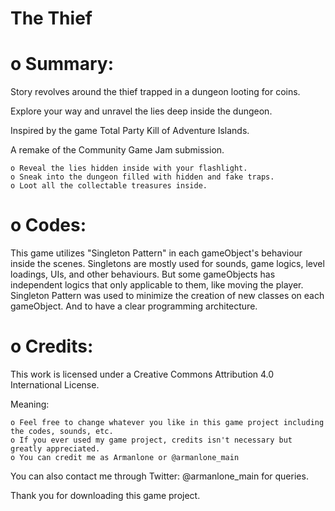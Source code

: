# The Thief

# o Summary:
 Story revolves around the thief trapped in a dungeon looting for coins.

Explore your way and unravel the lies deep inside the dungeon.

Inspired by the game Total Party Kill of Adventure Islands.

A remake of the Community Game Jam submission.

    o Reveal the lies hidden inside with your flashlight.
    o Sneak into the dungeon filled with hidden and fake traps.
    o Loot all the collectable treasures inside.
    
# o Codes:
 This game utilizes "Singleton Pattern" in each gameObject's behaviour inside the scenes. Singletons are mostly used for sounds, game logics, level loadings, UIs, and other behaviours. But some gameObjects has independent logics that only applicable to them, like moving the player. Singleton Pattern was used to minimize the creation of new classes on each gameObject. And to have a clear programming architecture.

# o Credits:

This work is licensed under a Creative Commons Attribution 4.0 International License.

Meaning:

    o Feel free to change whatever you like in this game project including the codes, sounds, etc.
    o If you ever used my game project, credits isn't necessary but greatly appreciated.
    o You can credit me as Armanlone or @armanlone_main
    
You can also contact me through Twitter: @armanlone_main for queries.

Thank you for downloading this game project.
